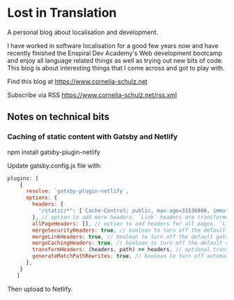 # Lost in Translation

A personal blog about localisation and development.

I have worked in software localisation for a good few years now and have recently finished the Enspiral Dev Academy's Web development bootcamp and enjoy all language related things as well as trying out new bits of code. This blog is about interesting things that I come across and got to play with.

Find this blog at https://www.cornelia-schulz.net

Subscribe via RSS https://www.cornelia-schulz.net/rss.xml

## Notes on technical bits

### Caching of static content with Gatsby and Netlify

npm install gatsby-plugin-netlify

Update gatsby.config.js file with:

```javascript
plugins: [
    {
      resolve: `gatsby-plugin-netlify`,
      options: {
        headers: {
          "/static/*": [`Cache-Control: public, max-age=31536000, immutable`],
        }, // option to add more headers. `Link` headers are transformed by the below criteria
        allPageHeaders: [], // option to add headers for all pages. `Link` headers are transformed by the below criteria
        mergeSecurityHeaders: true, // boolean to turn off the default security headers
        mergeLinkHeaders: true, // boolean to turn off the default gatsby js headers
        mergeCachingHeaders: true, // boolean to turn off the default caching headers
        transformHeaders: (headers, path) => headers, // optional transform for manipulating headers under each path (e.g.sorting), etc.
        generateMatchPathRewrites: true, // boolean to turn off automatic creation of redirect rules for client only paths
      },
    }
   ]
```

Then upload to Netlify.
